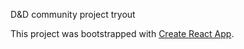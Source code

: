 D&D community project tryout

This project was bootstrapped with [Create React App](https://github.com/facebookincubator/create-react-app).
